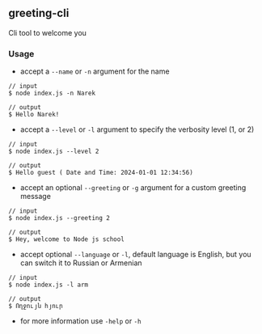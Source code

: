 ## greeting-cli

Cli tool to welcome you

### Usage

- accept a `--name` or `-n` argument for the name

```
// input
$ node index.js -n Narek

// output
$ Hello Narek!

```

- accept a `--level` or `-l` argument to specify the verbosity level (1, or 2)

```
// input
$ node index.js --level 2

// output
$ Hello guest ( Date and Time: 2024-01-01 12:34:56)
```

- accept an optional `--greeting` or `-g` argument for a custom greeting message

```
// input
$ node index.js --greeting 2

// output
$ Hey, welcome to Node js school
```

- accept optional `--language` or `-l`, default language is English, but you can switch it to Russian or Armenian

```
// input
$ node index.js -l arm

// output
$ Ողջույն հյուր
```

- for more information use `-help` or `-h`
